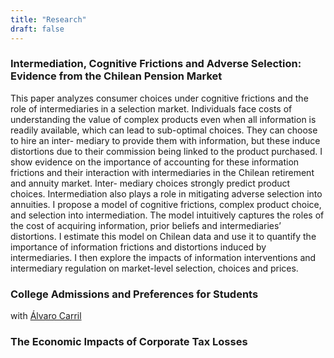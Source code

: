 ```yaml
---
title: "Research"
draft: false
---
```


### Intermediation, Cognitive Frictions and Adverse Selection: Evidence from the Chilean Pension Market
This paper analyzes consumer choices under cognitive frictions and the role of intermediaries in a selection market. Individuals face costs of understanding the value of complex products even when all information is readily available, which can lead to sub-optimal choices. They can choose to hire an inter- mediary to provide them with information, but these induce distortions due to their commission being linked to the product purchased. I show evidence on the importance of accounting for these information frictions and their interaction with intermediaries in the Chilean retirement and annuity market. Inter- mediary choices strongly predict product choices. Intermediation also plays a role in mitigating adverse selection into annuities. I propose a model of cognitive frictions, complex product choice, and selection into intermediation. The model intuitively captures the roles of the cost of acquiring information, prior beliefs and intermediaries’ distortions. I estimate this model on Chilean data and use it to quantify the importance of information frictions and distortions induced by intermediaries. I then explore the impacts of information interventions and intermediary regulation on market-level selection, choices and prices.

### College Admissions and Preferences for Students
with [Álvaro Carril](https://acarril.github.io)

### The Economic Impacts of Corporate Tax Losses